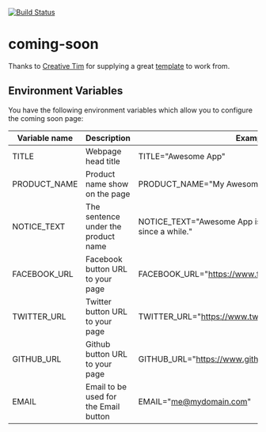 [![Build Status](https://drone.kiwi-labs.net/api/badges/Diesel-Net/coming-soon/status.svg)](https://drone.kiwi-labs.net/Diesel-Net/coming-soon)

# coming-soon 
Thanks to [Creative Tim](http://www.creative-tim.com) for supplying a great [template](https://www.creative-tim.com/product/coming-sssoon-page) to work from.

## Environment Variables

You have the following environment variables which allow you to configure the
coming soon page:

| Variable name | Description                           | Example                                                                |
|---------------|---------------------------------------|------------------------------------------------------------------------|
| TITLE         | Webpage head title                    | TITLE="Awesome App"                                                    |
| PRODUCT_NAME  | Product name show on the page         | PRODUCT_NAME="My Awesome App"                                          |
| NOTICE_TEXT   | The sentence under the product name   | NOTICE_TEXT="Awesome App is what you were looking for since a while."  |
| FACEBOOK_URL  | Facebook button URL to your page      | FACEBOOK_URL="https://www.facebook.com/awesomeapp"                     |
| TWITTER_URL   | Twitter button URL to your page       | TWITTER_URL="https://www.twitter.com/awesomeapp"                       |
| GITHUB_URL    | Github button URL to your page        | GITHUB_URL="https://www.github.com/awesomeapp"                         |
| EMAIL         | Email to be used for the Email button | EMAIL="me@mydomain.com"                                                |

